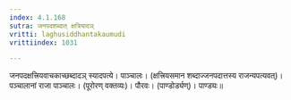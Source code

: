 ```yaml
---
index: 4.1.168
sutra: जनपदशब्दात्‌ क्षत्रियादञ्
vritti: laghusiddhantakaumudi
vrittiindex: 1031

---
```

जनपदक्षत्त्रियवाचकाच्छब्दादञ् स्यादपत्ये। पाञ्चालः। (क्षत्त्रियसमान शब्दाज्जनपदात्तस्य राजन्यपत्यवत्)। पञ्चालानां राजा पाञ्चालः। (पूरोरण् वक्तव्यः)। पौरवः। (पाण्डोर्ड्यण्)। पाण्ड्यः॥